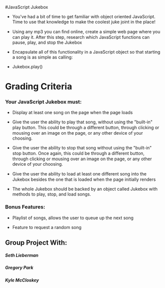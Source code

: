 
#JavaScript Jukebox
   * You've had a bit of time to get familiar with object oriented JavaScript. Time to use that knowledge to make the coolest juke joint in the place!
   
   * Using any mp3 you can ﬁnd online, create a simple web page where you can play it. After this step, research which JavaScript functions can pause, play, and stop the Jukebox
   
   * Encapsulate all of this functionality in a JavaScript object so that starting a song is as simple as calling:
   
   *  Jukebox.play()
   
   
 # Grading Criteria

 ### Your JavaScript Jukebox must:
  
  * Display at least one song on the page when the page loads
  
  * Give the user the ability to play that song, without using the "built-in" play button. This could be through a diﬀerent
button, through clicking or mousing over an image on the page, or any other device of your choosing.
 
  * Give the user the ability to stop that song without using the "built-in" stop button. Once again, this could be through a diﬀerent button, through clicking or mousing over an image on the page, or any other device of your choosing.
  
  * Give the user the ability to load at least one diﬀerent song into the Jukebox besides the one that is loaded when the page initially renders
  
  * The whole Jukebox should be backed by an object called Jukebox with methods to play, stop, and load songs.


 ### Bonus Features:
 
  * Playlist of songs, allows the user to queue up the next song
 
  * Feature to request a random song

## Group Project With:
##### Seth Lieberman
##### Gregory Park
##### Kyle McCloskey
